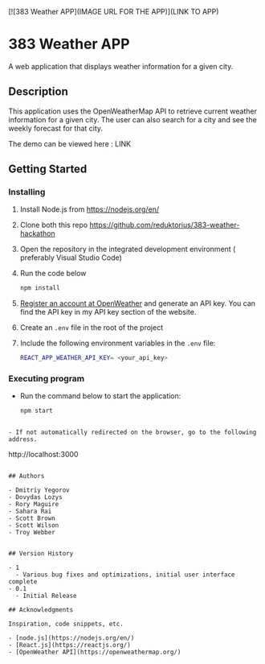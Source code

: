 [![383 Weather APP](IMAGE URL FOR THE APP)](LINK TO APP)

# 383 Weather APP

A web application that displays weather information for a given city.

## Description

This application uses the OpenWeatherMap API to retrieve current weather information for a given city. The user can also search for a city and see the weekly forecast for that city.

The demo can be viewed here : LINK

## Getting Started

### Installing

1. Install Node.js from https://nodejs.org/en/
2. Clone both this repo https://github.com/reduktorius/383-weather-hackathon
3. Open the repository in the integrated development environment ( preferably Visual Studio Code)
4. Run the code below

   ```sh
   npm install
   ```

5. [Register an account at OpenWeather](https://openweathermap.org/) and generate an API key. You can find the API key in my API key section of the website.
6. Create an `.env` file in the root of the project
7. Include the following environment variables in the `.env` file:

   ```bash
   REACT_APP_WEATHER_API_KEY= <your_api_key>
   ```

### Executing program

- Run the command below to start the application:

  ```sh
  npm start
  ```

```

- If not automatically redirected on the browser, go to the following address.

```

http://localhost:3000

```

## Authors

- Dmitriy Yegorov
- Dovydas Lozys
- Rory Maguire
- Sahara Rai
- Scott Brown
- Scott Wilson
- Troy Webber


## Version History

- 1
  - Various bug fixes and optimizations, initial user interface complete
- 0.1
  - Initial Release

## Acknowledgments

Inspiration, code snippets, etc.

- [node.js](https://nodejs.org/en/)
- [React.js](https://reactjs.org/)
- [OpenWeather API](https://openweathermap.org/)

```
